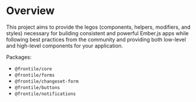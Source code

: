 # Overview

This project aims to provide the legos (components, helpers, modifiers, and styles) necessary for building consistent and powerful Ember.js apps while following best practices from the community and providing both low-level and high-level components for your application.


Packages:

- `@frontile/core`
- `@frontile/forms`
- `@frontile/changeset-form`
- `@frontile/buttons`
- `@frontile/notifications`
